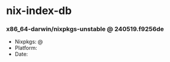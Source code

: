 # nix-index-db
### x86_64-darwin/nixpkgs-unstable @ 240519.f9256de
- Nixpkgs: @[](https://github.com/NixOS/nixpkgs/commit/f9256de8281f2ccd04985ac5c30d8f69aefadbe8)
- Platform: 
- Date: 
